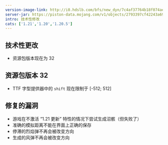 ```yaml
---
version-image-link: http://i0.hdslb.com/bfs/new_dyn/7c4af37764b18f074aeb3afda35ec0dc558830935.png
server-jar: https://piston-data.mojang.com/v1/objects/2793397cf42243a69fca37ff0887e8560a36c583/server.jar
intro: 技术性修改
cats: ['1.21','1.20','1.20.5']
---
```

## 技术性更改
* 资源包版本现在为 32

## 资源包版本 32
* TTF 字型提供器中的 `shift` 现在限制于 [-512; 512]

## 修复的漏洞
* 游戏在不激活 “1.21 更新” 特性的情况下尝试生成沼骸（但失败了）
* 准确的模拟距离不能在界面上正确的保存
* 停滞的烈焰弹不再会被改变方向
* 生成的风弹不再会被改变方向
